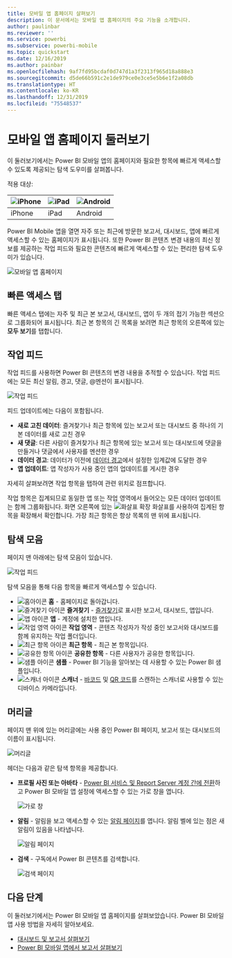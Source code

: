 ```yaml
---
title: 모바일 앱 홈페이지 살펴보기
description: 이 문서에서는 모바일 앱 홈페이지의 주요 기능을 소개합니다.
author: paulinbar
ms.reviewer: ''
ms.service: powerbi
ms.subservice: powerbi-mobile
ms.topic: quickstart
ms.date: 12/16/2019
ms.author: painbar
ms.openlocfilehash: 9af7fd95bcdaf0d747d1a3f2313f965d18a888e3
ms.sourcegitcommit: d5de66b591c2e1de979ce0e3ce5e5b6e1f2a08db
ms.translationtype: HT
ms.contentlocale: ko-KR
ms.lasthandoff: 12/31/2019
ms.locfileid: "75548537"
---
```

# <a name="a-quick-tour-of-the-mobile-app-home-page"></a>모바일 앱 홈페이지 둘러보기
이 둘러보기에서는 Power BI 모바일 앱의 홈페이지와 필요한 항목에 빠르게 액세스할 수 있도록 제공되는 탐색 도우미를 살펴봅니다.

적용 대상:

| ![iPhone](./media/mobile-apps-quickstart-view-dashboard-report/iphone-logo-30-px.png) | ![iPad](./media/mobile-apps-quickstart-view-dashboard-report/ipad-logo-30-px.png) | ![Android](./media/mobile-apps-quickstart-view-dashboard-report/android-logo-30-px.png) |
|:--- |:--- |:--- |
| iPhone | iPad | Android | 

Power BI Mobile 앱을 열면 자주 또는 최근에 방문한 보고서, 대시보드, 앱에 빠르게 액세스할 수 있는 홈페이지가 표시됩니다. 또한 Power BI 콘텐츠 변경 내용의 최신 정보를 제공하는 작업 피드와 필요한 콘텐츠에 빠르게 액세스할 수 있는 편리한 탐색 도우미가 있습니다.

![모바일 앱 홈페이지](./media/mobile-apps-home-page/powerbi-mobile-app-home.png)
 
## <a name="quick-access-tab"></a>빠른 액세스 탭

빠른 액세스 탭에는 자주 및 최근 본 보고서, 대시보드, 앱이 두 개의 접기 가능한 섹션으로 그룹화되어 표시됩니다. 최근 본 항목의 긴 목록을 보려면 최근 항목의 오른쪽에 있는 **모두 보기**를 탭합니다. 

## <a name="activity-feed"></a>작업 피드

작업 피드를 사용하면 Power BI 콘텐츠의 변경 내용을 추적할 수 있습니다. 작업 피드에는 모든 최신 알림, 경고, 댓글, @멘션이 표시됩니다.

![작업 피드](./media/mobile-apps-home-page/powerbi-mobile-app-activity.png)

피드 업데이트에는 다음이 포함됩니다.
* **새로 고친 데이터**: 즐겨찾기나 최근 항목에 있는 보고서 또는 대시보드 중 하나의 기본 데이터를 새로 고친 경우
* **새 댓글**: 다른 사람이 즐겨찾기나 최근 항목에 있는 보고서 또는 대시보드에 댓글을 만들거나 댓글에서 사용자를 멘션한 경우
* **데이터 경고**: 데이터가 이전에 [데이터 경고](../../mobile-set-data-alerts-in-the-mobile-apps.md)에서 설정한 임계값에 도달한 경우
* **앱 업데이트**: 앱 작성자가 사용 중인 앱의 업데이트를 게시한 경우

 자세히 살펴보려면 작업 항목을 탭하여 관련 위치로 점프합니다.

작업 항목은 집계되므로 동일한 앱 또는 작업 영역에서 들어오는 모든 데이터 업데이트는 함께 그룹화됩니다. 화면 오른쪽에 있는 ![화살표 확장](./media/mobile-apps-home-page/powerbi-mobile-app-expand-arrow.png) 화살표를 사용하여 집계된 항목을 확장해서 확인합니다. 가장 최근 항목은 항상 목록의 맨 위에 표시됩니다.

## <a name="navigation-bar"></a>탐색 모음

페이지 맨 아래에는 탐색 모음이 있습니다.

![작업 피드](./media/mobile-apps-home-page/powerbi-mobile-app-navbar.png)

탐색 모음을 통해 다음 항목을 빠르게 액세스할 수 있습니다.

* ![홈아이콘](./media/mobile-apps-home-page/powerbi-mobile-app-home-icon.png) **홈** - 홈페이지로 돌아갑니다.
* ![즐겨찾기 아이콘](./media/mobile-apps-home-page/powerbi-mobile-app-favorites-icon.png) **즐겨찾기** - [즐겨찾기](../../mobile-apps-favorites.md)로 표시한 보고서, 대시보드, 앱입니다.
* ![앱 아이콘](./media/mobile-apps-home-page/powerbi-mobile-app-apps-icon.png) **앱** - 계정에 설치한 앱입니다.
* ![작업 영역 아이콘](./media/mobile-apps-home-page/powerbi-mobile-app-workspaces-icon.png) **작업 영역** - 콘텐츠 작성자가 작성 중인 보고서와 대시보드를 함께 유지하는 작업 폴더입니다.
* ![최근 항목 아이콘](./media/mobile-apps-home-page/powerbi-mobile-app-recents-icon.png) **최근 항목** - 최근 본 항목입니다.
* ![공유한 항목 아이콘](./media/mobile-apps-home-page/powerbi-mobile-app-shared-with-me-icon.png) **공유한 항목** - 다른 사용자가 공유한 항목입니다.
* ![샘플 아이콘](./media/mobile-apps-home-page/powerbi-mobile-app-samples-icon.png) **샘플** - Power BI 기능을 알아보는 데 사용할 수 있는 Power BI 샘플입니다.
* ![스캐너 아이콘](./media/mobile-apps-home-page/powerbi-mobile-app-scanner-icon.png) **스캐너** - [바코드](../../mobile-apps-scan-barcode-iphone.md) 및 [QR 코드](../../mobile-apps-qr-code.md)를 스캔하는 스캐너로 사용할 수 있는 디바이스 카메라입니다.

## <a name="header"></a>머리글

페이지 맨 위에 있는 머리글에는 사용 중인 Power BI 페이지, 보고서 또는 대시보드의 이름이 표시됩니다.

![머리글](./media/mobile-apps-home-page/powerbi-mobile-app-header.png)

헤더는 다음과 같은 탐색 항목을 제공합니다.
* **프로필 사진 또는 아바타** - [Power BI 서비스 및 Report Server 계정 간에 전환](../../mobile-app-ssrs-kpis-mobile-on-premises-reports.md)하고 Power BI 모바일 앱 설정에 액세스할 수 있는 가로 창을 엽니다.

    ![가로 창](./media/mobile-apps-home-page/powerbi-mobile-app-side-panel.png)

* **알림** - 알림을 보고 액세스할 수 있는 [알림 페이지](../../mobile-apps-notification-center.md)를 엽니다. 알림 벨에 있는 점은 새 알림이 있음을 나타냅니다.

    ![알림 페이지](./media/mobile-apps-home-page/powerbi-mobile-app-notifications-page.png)

* **검색** - 구독에서 Power BI 콘텐츠를 검색합니다.

    ![검색 페이지](./media/mobile-apps-home-page/powerbi-mobile-app-search-page.png)

## <a name="next-steps"></a>다음 단계
이 둘러보기에서는 Power BI 모바일 앱 홈페이지를 살펴보았습니다. Power BI 모바일 앱 사용 방법을 자세히 알아보세요. 
* [대시보드 및 보고서 살펴보기](../../mobile-apps-quickstart-view-dashboard-report.md)
* [Power BI 모바일 앱에서 보고서 살펴보기](../../mobile-reports-in-the-mobile-apps.md)
